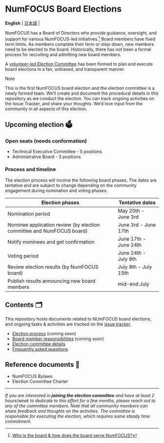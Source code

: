 # NumFOCUS Board Elections

<p>
    <b>English</b> |
    <a href="https://github.com/numfocus/elections/blob/main/README_ja.md">日本語</a> |
</p>

NumFOCUS has a Board of Directors who provide guidance, oversight, and support for various NumFOCUS-led initiatives.[^1]
Board members have fixed term limits. As members complete their term or step-down, new members need to be elected to the board. Historically, there has not been a formal process for recruiting and admitting new board members.

A [volunteer-led Election Committee](election-committee.md) has been formed to plan and execute board elections in a fair, unbiased, and transparent manner.

[^1]: [Who is the board & how does the board serve NumFOCUS?](https://numfocus.medium.com/who-is-the-board-how-does-the-board-serve-numfocus-b109d0c0dd17)

> [!NOTE]
> This is the first NumFOCUS board election and the election committee is a newly formed team.
> We’ll create and document the procedural details in this repository as we conduct the election.
> You can track ongoing activities on the Issue Tracker, and share your thoughts. We’d love input from the community in all aspects of this election.

## Upcoming election 🗳️

### Open seats (needs conformation)

- Technical Executive Committee - 5 positions
- Administrative Board - 3 positions

<!-- TODO: One sentence overview of responsibilities for Technical Executive Committee and Administrative Board. This is a new change that the community won't be familiar with. -->

### Process and timeline

The election process will involve the following board phases. The dates are tentative and are subject to change depending on the community engagement during nomination and voting phases.

| Election phases                                                       | Tentative dates       |
| --------------------------------------------------------------------- | --------------------- |
| Nomination period                                                     | May 20th - June 3rd   |
| Nominee application review (by election committee and NumFOCUS board) | June 3rd - June 17th  |
| Notify nominees and get confirmation                                  | June 17th - June 24th |
| Voting period                                                         | June 24th - July 8th  |
| Review election results (by NumFOCUS board)                           | July 8th - July 15th  |
| Publish results announcing new board members                          | mid-end July          |

## Contents 🗂️

This repository hosts documents related to NUmFOCUS board elections, and ongoing tasks & activities are tracked on the [issue tracker](https://github.com/numfocus/elections/issues).

- [Election process](election-process.md) (coming soon)
- [Board member responsibilities](board-responsibilities.md) (coming soon)
- [Election committee details](election-committee.md)
- [Frequently asked questions](faqs.md)

## Reference documents 📑

<!-- TODO: Add links -->

- NumFOCUS Bylaws
- Election Committee Charter

<hr>

_If you are interested in **joining the election committee** and have at least 2 hours/week to dedicate to this effort for a few months, please reach out to any of the committee members. Note that all community members can share feedback and thoughts on the activities. The committee is responsible for executing the election, which requires some steady time commitment._

